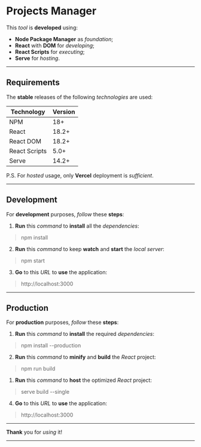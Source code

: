 # Projects Manager

This *tool* is **developed** using:
* **Node Package Manager** as *foundation*;
* **React** with **DOM** for *developing*;
* **React Scripts** for *executing*;
* **Serve** for *hosting*.

<hr/>

## Requirements

The **stable** releases of the following *technologies* are used:

| Technology    | Version |
| ------------- | ------- |
| NPM           | 18+     |
| React         | 18.2+   |
| React DOM     | 18.2+   |
| React Scripts | 5.0+    |
| Serve         | 14.2+   |

P.S. For *hosted* usage, only **Vercel** deployment is *sufficient*.

<hr/>

## Development

For **development** purposes, *follow* these **steps**:

1. **Run** this *command* to **install** all the *dependencies*:

>npm install

2. **Run** this *command* to keep **watch** and **start** the *local server*:

>npm start

3. **Go** to this *URL* to **use** the application:

>http://localhost:3000


<hr/>

## Production

For **production** purposes, *follow* these **steps**:

1. **Run** this *command* to **install** the required *dependencies*:

>npm install --production

2. **Run** this *command* to **minify** and **build** the *React* project:

>npm run build

1. **Run** this *command* to **host** the optimized *React* project:

>serve build --single

4. **Go** to this *URL* to **use** the application:

>http://localhost:3000

<hr/>

**Thank** you for *using* it!

<hr/>